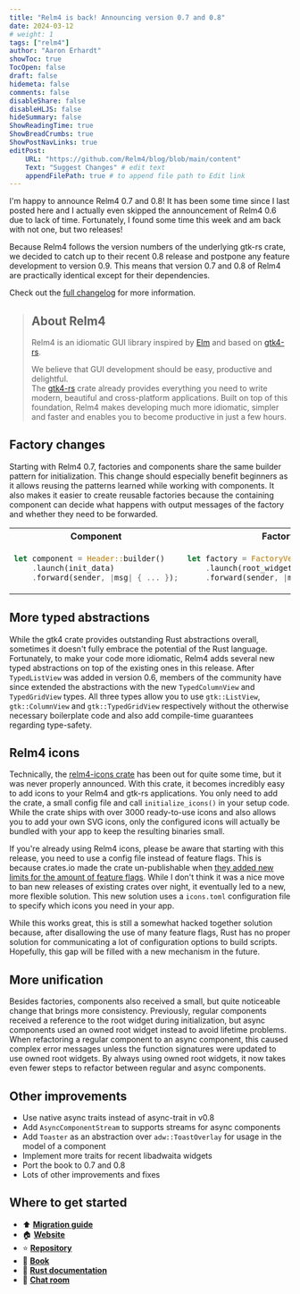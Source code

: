 ```yaml
---
title: "Relm4 is back! Announcing version 0.7 and 0.8"
date: 2024-03-12
# weight: 1
tags: ["relm4"]
author: "Aaron Erhardt"
showToc: true
TocOpen: false
draft: false
hidemeta: false
comments: false
disableShare: false
disableHLJS: false
hideSummary: false
ShowReadingTime: true
ShowBreadCrumbs: true
ShowPostNavLinks: true
editPost:
    URL: "https://github.com/Relm4/blog/blob/main/content"
    Text: "Suggest Changes" # edit text
    appendFilePath: true # to append file path to Edit link
---
```


I'm happy to announce Relm4 0.7 and 0.8!
It has been some time since I last posted here and I actually even skipped the announcement of Relm4 0.6 due to lack of time.
Fortunately, I found some time this week and am back with not one, but two releases!

Because Relm4 follows the version numbers of the underlying gtk-rs crate, we decided to catch up to their recent 0.8 release and postpone any feature development to version 0.9.
This means that version 0.7 and 0.8 of Relm4 are practically identical except for their dependencies.

Check out the [full changelog](https://github.com/Relm4/Relm4/blob/main/CHANGES.md) for more information.

> ## About Relm4
> 
> Relm4 is an idiomatic GUI library inspired by [Elm](https://elm-lang.org/) and based on [gtk4-rs](https://crates.io/crates/gtk4).
> 
> We believe that GUI development should be easy, productive and delightful.  
> The [gtk4-rs](https://crates.io/crates/gtk4) crate already provides everything you need to write modern, beautiful and cross-platform applications.
> Built on top of this foundation, Relm4 makes developing much more idiomatic, simpler and faster and enables you to become productive in just a few hours.

## Factory changes

Starting with Relm4 0.7, factories and components share the same builder pattern for initialization.
This change should especially benefit beginners as it allows reusing the patterns learned while working with components.
It also makes it easier to create reusable factories because the containing component can decide what happens with output messages of the factory and whether they need to be forwarded.

<table>
    <tr>
        <th> Component </th> <th> Factory </th>
    </tr>
    <tr>
        <td>

```rust
let component = Header::builder()
    .launch(init_data)
    .forward(sender, |msg| { ... });
```

</td>
<td>

```rust
let factory = FactoryVecDeque::builder()
    .launch(root_widget)
    .forward(sender, |msg| { ... });
```
</td>
</tr>
</table>

## More typed abstractions

While the gtk4 crate provides outstanding Rust abstractions overall, sometimes it doesn't fully embrace the potential of the Rust language.
Fortunately, to make your code more idiomatic, Relm4 adds several new typed abstractions on top of the existing ones in this release.
After `TypedListView` was added in version 0.6, members of the community have since extended the abstractions with the new `TypedColumnView` and `TypedGridView` types.
All three types allow you to use `gtk::ListView`, `gtk::ColumnView` and `gtk::TypedGridView` respectively without the otherwise necessary boilerplate code and also add compile-time guarantees regarding type-safety.

## Relm4 icons

Technically, the [relm4-icons crate](https://crates.io/crates/relm4-icons) has been out for quite some time, but it was never properly announced.
With this crate, it becomes incredibly easy to add icons to your Relm4 and gtk-rs applications.
You only need to add the crate, a small config file and call `initialize_icons()` in your setup code.
While the crate ships with over 3000 ready-to-use icons and also allows you to add your own SVG icons, 
only the configured icons will actually be bundled with your app to keep the resulting binaries small.

If you're already using Relm4 icons, please be aware that starting with this release, you need to use a config file instead of feature flags. 
This is because crates.io made the crate un-publishable when [they added new limits for the amount of feature flags](https://blog.rust-lang.org/2023/10/26/broken-badges-and-23k-keywords.html).
While I don't think it was a nice move to ban new releases of existing crates over night, it eventually led to a new, more flexible solution.
This new solution uses a `icons.toml` configuration file to specify which icons you need in your app.

While this works great, this is still a somewhat hacked together solution because, after disallowing the use of many feature flags, Rust has no proper solution for communicating a lot of configuration options to build scripts.
Hopefully, this gap will be filled with a new mechanism in the future.

## More unification

Besides factories, components also received a small, but quite noticeable change that brings more consistency.
Previously, regular components received a reference to the root widget during initialization, but async components used an owned root widget instead to avoid lifetime problems.
When refactoring a regular component to an async component, this caused complex error messages unless the function signatures were updated to use owned root widgets.
By always using owned root widgets, it now takes even fewer steps to refactor between regular and async components.

## Other improvements

- Use native async traits instead of async-trait in v0.8
- Add `AsyncComponentStream` to supports streams for async components
- Add `Toaster` as an abstraction over `adw::ToastOverlay` for usage in the model of a component
- Implement more traits for recent libadwaita widgets
- Port the book to 0.7 and 0.8
- Lots of other improvements and fixes

## Where to get started

+ ⬆️ **[Migration guide](https://relm4.org/book/stable/migrations/0_6_to_0_7.html)**
+ 🏠 **[Website](https://relm4.org)**
+ ⭐ **[Repository](https://github.com/Relm4/Relm4)**
+ 📖 **[Book](https://relm4.org/book/stable)**
+ 📜 **[Rust documentation](https://docs.rs/relm4)**
+ 📨 **[Chat room](https://matrix.to/#/#relm4:matrix.org)**
